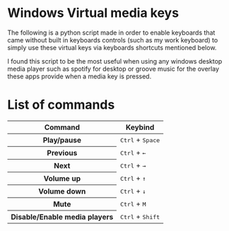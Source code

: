# Windows Virtual media keys

The following is a python script made in order to enable keyboards that came without built in keyboards controls (such as my work keyboard) to simply use these virtual keys via keyboards shortcuts mentioned below.

I found this script to be the most useful when using any windows desktop media player such as spotify for desktop or groove music for the overlay these apps provide when a media key is pressed.

# List of commands


<table>
        <thead>
        <tr>
            <th>Command</th>
            <th>Keybind</th>
        </tr>
    </thead>
    <tbody>
        <tr>
            <th>Play/pause</th>
            <td><kbd>Ctrl</kbd> + <kbd>Space</kbd></td>
        </tr>
        <tr>
            <th>Previous</th>
            <td><kbd>Ctrl</kbd> + <kbd>←</kbd></td>
        </tr>
        <tr>
            <th>Next</th>
            <td><kbd>Ctrl</kbd> + <kbd>→</kbd></td>
        </tr>
        <tr>
            <th>Volume up</th>
            <td><kbd>Ctrl</kbd> + <kbd>↑</kbd></td>
        </tr>
        <tr>
            <th>Volume down</th>
            <td><kbd>Ctrl</kbd> + <kbd>↓</kbd></td>
        </tr>
        <tr>
            <th>Mute</th>
            <td><kbd>Ctrl</kbd> + <kbd>M</kbd></td>
        </tr>
        <tr>
            <th>Disable/Enable media players</th>
            <td><kbd>Ctrl</kbd> + <kbd>Shift</kbd></td>
        </tr>
    </tbody>
</table>
